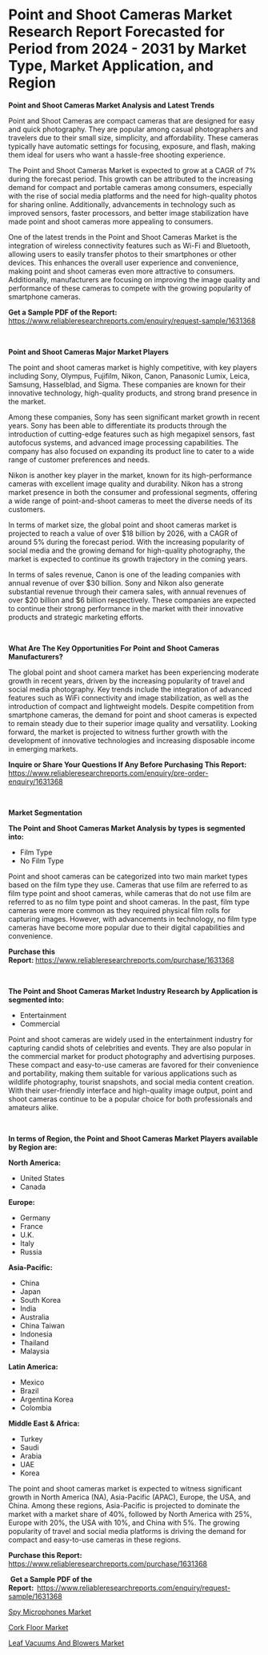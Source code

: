 <p><h1>Point and Shoot Cameras Market Research Report Forecasted for Period from 2024 -  2031 by Market Type, Market Application, and Region</h1></p><p><strong>Point and Shoot Cameras Market Analysis and Latest Trends</strong></p>
<p><p>Point and Shoot Cameras are compact cameras that are designed for easy and quick photography. They are popular among casual photographers and travelers due to their small size, simplicity, and affordability. These cameras typically have automatic settings for focusing, exposure, and flash, making them ideal for users who want a hassle-free shooting experience.</p><p>The Point and Shoot Cameras Market is expected to grow at a CAGR of 7% during the forecast period. This growth can be attributed to the increasing demand for compact and portable cameras among consumers, especially with the rise of social media platforms and the need for high-quality photos for sharing online. Additionally, advancements in technology such as improved sensors, faster processors, and better image stabilization have made point and shoot cameras more appealing to consumers.</p><p>One of the latest trends in the Point and Shoot Cameras Market is the integration of wireless connectivity features such as Wi-Fi and Bluetooth, allowing users to easily transfer photos to their smartphones or other devices. This enhances the overall user experience and convenience, making point and shoot cameras even more attractive to consumers. Additionally, manufacturers are focusing on improving the image quality and performance of these cameras to compete with the growing popularity of smartphone cameras.</p></p>
<p><strong>Get a Sample PDF of the Report:&nbsp;</strong> <a href="https://www.reliableresearchreports.com/enquiry/request-sample/1631368">https://www.reliableresearchreports.com/enquiry/request-sample/1631368</a></p>
<p>&nbsp;</p>
<p><strong>Point and Shoot Cameras Major Market Players</strong></p>
<p><p>The point and shoot cameras market is highly competitive, with key players including Sony, Olympus, Fujifilm, Nikon, Canon, Panasonic Lumix, Leica, Samsung, Hasselblad, and Sigma. These companies are known for their innovative technology, high-quality products, and strong brand presence in the market.</p><p>Among these companies, Sony has seen significant market growth in recent years. Sony has been able to differentiate its products through the introduction of cutting-edge features such as high megapixel sensors, fast autofocus systems, and advanced image processing capabilities. The company has also focused on expanding its product line to cater to a wide range of customer preferences and needs.</p><p>Nikon is another key player in the market, known for its high-performance cameras with excellent image quality and durability. Nikon has a strong market presence in both the consumer and professional segments, offering a wide range of point-and-shoot cameras to meet the diverse needs of its customers.</p><p>In terms of market size, the global point and shoot cameras market is projected to reach a value of over $18 billion by 2026, with a CAGR of around 5% during the forecast period. With the increasing popularity of social media and the growing demand for high-quality photography, the market is expected to continue its growth trajectory in the coming years.</p><p>In terms of sales revenue, Canon is one of the leading companies with annual revenue of over $30 billion. Sony and Nikon also generate substantial revenue through their camera sales, with annual revenues of over $20 billion and $6 billion respectively. These companies are expected to continue their strong performance in the market with their innovative products and strategic marketing efforts.</p></p>
<p>&nbsp;</p>
<p><strong>What Are The Key Opportunities For Point and Shoot Cameras Manufacturers?</strong></p>
<p><p>The global point and shoot camera market has been experiencing moderate growth in recent years, driven by the increasing popularity of travel and social media photography. Key trends include the integration of advanced features such as WiFi connectivity and image stabilization, as well as the introduction of compact and lightweight models. Despite competition from smartphone cameras, the demand for point and shoot cameras is expected to remain steady due to their superior image quality and versatility. Looking forward, the market is projected to witness further growth with the development of innovative technologies and increasing disposable income in emerging markets.</p></p>
<p><strong>Inquire or Share Your Questions If Any Before Purchasing This Report:</strong> <a href="https://www.reliableresearchreports.com/enquiry/pre-order-enquiry/1631368">https://www.reliableresearchreports.com/enquiry/pre-order-enquiry/1631368</a></p>
<p>&nbsp;</p>
<p><strong>Market Segmentation</strong></p>
<p><strong>The Point and Shoot Cameras Market Analysis by types is segmented into:</strong></p>
<p><ul><li>Film Type</li><li>No Film Type</li></ul></p>
<p><p>Point and shoot cameras can be categorized into two main market types based on the film type they use. Cameras that use film are referred to as film type point and shoot cameras, while cameras that do not use film are referred to as no film type point and shoot cameras. In the past, film type cameras were more common as they required physical film rolls for capturing images. However, with advancements in technology, no film type cameras have become more popular due to their digital capabilities and convenience.</p></p>
<p><strong>Purchase this Report:&nbsp;</strong><a href="https://www.reliableresearchreports.com/purchase/1631368">https://www.reliableresearchreports.com/purchase/1631368</a></p>
<p>&nbsp;</p>
<p><strong>The Point and Shoot Cameras Market Industry Research by Application is segmented into:</strong></p>
<p><ul><li>Entertainment</li><li>Commercial</li></ul></p>
<p><p>Point and shoot cameras are widely used in the entertainment industry for capturing candid shots of celebrities and events. They are also popular in the commercial market for product photography and advertising purposes. These compact and easy-to-use cameras are favored for their convenience and portability, making them suitable for various applications such as wildlife photography, tourist snapshots, and social media content creation. With their user-friendly interface and high-quality image output, point and shoot cameras continue to be a popular choice for both professionals and amateurs alike.</p></p>
<p>&nbsp;</p>
<p><strong>In terms of Region, the Point and Shoot Cameras Market Players available by Region are:</strong></p>
<p>
    <p> <strong> North America: </strong>
        <ul>
            <li>United States</li>
            <li>Canada</li>
        </ul>
        </p> 
    <p> <strong> Europe: </strong>
        <ul>
            <li>Germany</li>
            <li>France</li>
            <li>U.K.</li>
            <li>Italy</li>
            <li>Russia</li>
        </ul>
        </p> 
    <p> <strong> Asia-Pacific: </strong>
        <ul>
            <li>China</li>
            <li>Japan</li>
            <li>South Korea</li>
            <li>India</li>
            <li>Australia</li>
            <li>China Taiwan</li>
            <li>Indonesia</li>
            <li>Thailand</li>
            <li>Malaysia</li>
        </ul>
        </p> 
    <p> <strong> Latin America: </strong>
        <ul>
            <li>Mexico</li>
            <li>Brazil</li>
            <li>Argentina Korea</li>
            <li>Colombia</li>
        </ul>
        </p> 
    <p> <strong> Middle East & Africa: </strong>
        <ul>
            <li>Turkey</li>
            <li>Saudi</li>
            <li>Arabia</li>
            <li>UAE</li>
            <li>Korea</li>
        </ul>
    </p>
    </p>
<p><p>The point and shoot cameras market is expected to witness significant growth in North America (NA), Asia-Pacific (APAC), Europe, the USA, and China. Among these regions, Asia-Pacific is projected to dominate the market with a market share of 40%, followed by North America with 25%, Europe with 20%, the USA with 10%, and China with 5%. The growing popularity of travel and social media platforms is driving the demand for compact and easy-to-use cameras in these regions.</p></p>
<p><strong>Purchase this Report: </strong><a href="https://www.reliableresearchreports.com/purchase/1631368">https://www.reliableresearchreports.com/purchase/1631368</a></p>
<p>&nbsp;<strong>Get a Sample PDF of the Report:&nbsp;&nbsp;</strong><a href="https://www.reliableresearchreports.com/enquiry/request-sample/1631368">https://www.reliableresearchreports.com/enquiry/request-sample/1631368</a></p>
<p><strong></strong></p>
<p><p><a href="https://github.com/beatblasta/Market-Research-Report-List-2/blob/main/spy-microphones-market.md">Spy Microphones Market</a></p><p><a href="https://github.com/angelajermaine/Market-Research-Report-List-2/blob/main/cork-floor-market.md">Cork Floor Market</a></p><p><a href="https://github.com/shotows/Market-Research-Report-List-1/blob/main/leaf-vacuums-and-blowers-market.md">Leaf Vacuums And Blowers Market</a></p></p>